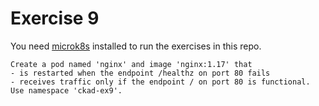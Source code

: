 # Exercise 9

You need [microk8s](https://microk8s.io/) installed to run the exercises in this repo.

```
Create a pod named 'nginx' and image 'nginx:1.17' that
- is restarted when the endpoint /healthz on port 80 fails
- receives traffic only if the endpoint / on port 80 is functional.
Use namespace 'ckad-ex9'.
```
